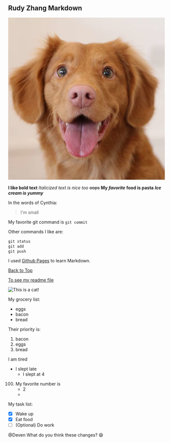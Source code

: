 ## Rudy Zhang Markdown 

![Dog](/screenshots/dog.jpg)

**I like bold text**
*Italicized text is nice too*
~~oops~~
**My _favorite_ food is pasta**
***Ice cream is yummy***

In the words of Cynthia:
> I'm small

My favorite git command is `git commit`

Other commands I like are:
```
git status
git add
git push
```
I used [Github Pages](https://pages.github.com/) to learn Markdown.

[Back to Top](#rudy-zhang-markdown)

[To see my readme file](README.md)

![This is a cat!](https://i.guim.co.uk/img/media/26392d05302e02f7bf4eb143bb84c8097d09144b/446_167_3683_2210/master/3683.jpg?width=445&quality=45&auto=format&fit=max&dpr=2&s=42132184edabf489cb379824f3da6f61)

My grocery list:
- eggs
- bacon
- bread

Their priority is:
1. bacon
2. eggs
3. bread

I am tired
- I slept late
  - I slept at 4 

100. My favorite number is
     - 2
     - 
My task list:
- [x] Wake up
- [X] Eat food
- [ ] \(Optional) Do work

@Deven What do you think these changes? :smile:
